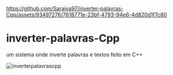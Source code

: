 
https://github.com/Saraiva97/inverter-palavras-Cpp/assets/93497276/7618771e-23bf-4793-94e6-4d820d1f7c80
# inverter-palavras-Cpp
um sistema onde inverte palavras e textos feito em C++



![inverterpalavrascpp](https://github.com/Saraiva97/inverter-palavras-Cpp/assets/93497276/da111914-2d29-474b-84de-4c84cc893e58)
